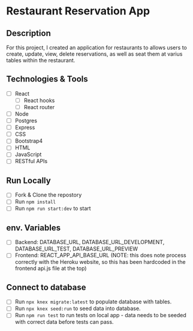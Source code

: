 # Restaurant Reservation App

## Description
For this project, I created an application for restaurants to allows users to create, update, view, delete reservations, as well as seat them at varius tables within the restaurant.

## Technologies & Tools
- [ ] React
  - [ ] React hooks
  - [ ] React router
- [ ] Node
- [ ] Postgres
- [ ] Express
- [ ] CSS
- [ ] Bootstrap4
- [ ] HTML
- [ ] JavaScript
- [ ] RESTful APIs

## Run Locally
- [ ] Fork & Clone the repostory
- [ ] Run `npm install`
- [ ] Run `npm run start:dev` to start

## env. Variables
- [ ] Backend:  DATABASE_URL, DATABASE_URL_DEVELOPMENT, DATABASE_URL_TEST, DATABASE_URL_PREVIEW
- [ ] Frontend: REACT_APP_API_BASE_URL (NOTE: this does note process correctly with the Heroku website, so this has been hardcoded in the frontend api.js file at the top)

## Connect to database 
- [ ] Run `npx knex migrate:latest` to populate database with tables.
- [ ] Run `npx knex seed:run` to seed data into database.
- [ ] Run `npm run test` to run tests on local app - data needs to be seeded with correct data before tests can pass.
